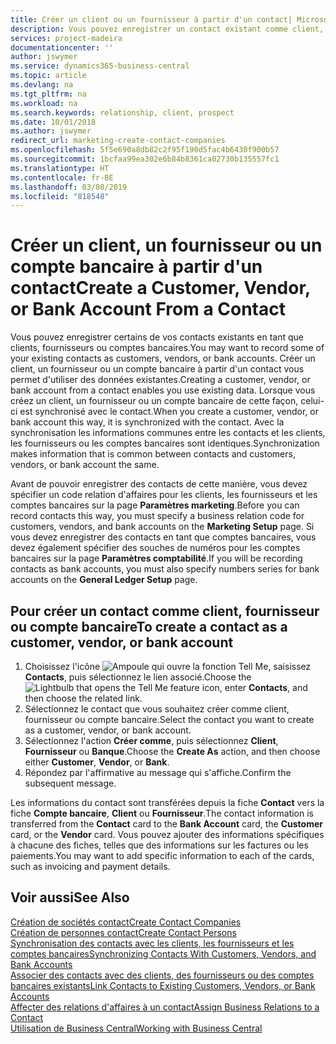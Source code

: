 ```yaml
---
title: Créer un client ou un fournisseur à partir d'un contact| Microsoft Docs
description: Vous pouvez enregistrer un contact existant comme client, fournisseur, ou compte bancaire à l'aide des données existantes et spécifier une relation d'affaires.
services: project-madeira
documentationcenter: ''
author: jswymer
ms.service: dynamics365-business-central
ms.topic: article
ms.devlang: na
ms.tgt_pltfrm: na
ms.workload: na
ms.search.keywords: relationship, client, prospect
ms.date: 10/01/2018
ms.author: jswymer
redirect_url: marketing-create-contact-companies
ms.openlocfilehash: 5f5e690a8db82c2f95f190d5fac4b6430f900b57
ms.sourcegitcommit: 1bcfaa99ea302e6b84b8361ca02730b135557fc1
ms.translationtype: HT
ms.contentlocale: fr-BE
ms.lasthandoff: 03/08/2019
ms.locfileid: "818548"
---
```

# <a name="create-a-customer-vendor-or-bank-account-from-a-contact"></a><span data-ttu-id="ac49a-103">Créer un client, un fournisseur ou un compte bancaire à partir d'un contact</span><span class="sxs-lookup"><span data-stu-id="ac49a-103">Create a Customer, Vendor, or Bank Account From a Contact</span></span>
<span data-ttu-id="ac49a-104">Vous pouvez enregistrer certains de vos contacts existants en tant que clients, fournisseurs ou comptes bancaires.</span><span class="sxs-lookup"><span data-stu-id="ac49a-104">You may want to record some of your existing contacts as customers, vendors, or bank accounts.</span></span> <span data-ttu-id="ac49a-105">Créer un client, un fournisseur ou un compte bancaire à partir d'un contact vous permet d'utiliser des données existantes.</span><span class="sxs-lookup"><span data-stu-id="ac49a-105">Creating a customer, vendor, or bank account from a contact enables you use existing data.</span></span> <span data-ttu-id="ac49a-106">Lorsque vous créez un client, un fournisseur ou un compte bancaire de cette façon, celui-ci est synchronisé avec le contact.</span><span class="sxs-lookup"><span data-stu-id="ac49a-106">When you create a customer, vendor, or bank account this way, it is synchronized with the contact.</span></span> <span data-ttu-id="ac49a-107">Avec la synchronisation les informations communes entre les contacts et les clients, les fournisseurs ou les comptes bancaires sont identiques.</span><span class="sxs-lookup"><span data-stu-id="ac49a-107">Synchronization makes information that is common between contacts and customers, vendors, or bank account the same.</span></span>

<span data-ttu-id="ac49a-108">Avant de pouvoir enregistrer des contacts de cette manière, vous devez spécifier un code relation d'affaires pour les clients, les fournisseurs et les comptes bancaires sur la page **Paramètres marketing**.</span><span class="sxs-lookup"><span data-stu-id="ac49a-108">Before you can record contacts this way, you must specify a business relation code for customers, vendors, and bank accounts on the **Marketing Setup** page.</span></span> <span data-ttu-id="ac49a-109">Si vous devez enregistrer des contacts en tant que comptes bancaires, vous devez également spécifier des souches de numéros pour les comptes bancaires sur la page **Paramètres comptabilité**.</span><span class="sxs-lookup"><span data-stu-id="ac49a-109">If you will be recording contacts as bank accounts, you must also specify numbers series for bank accounts on the **General Ledger Setup** page.</span></span>

## <a name="to-create-a-contact-as-a-customer-vendor-or-bank-account"></a><span data-ttu-id="ac49a-110">Pour créer un contact comme client, fournisseur ou compte bancaire</span><span class="sxs-lookup"><span data-stu-id="ac49a-110">To create a contact as a customer, vendor, or bank account</span></span>
1. <span data-ttu-id="ac49a-111">Choisissez l'icône ![Ampoule qui ouvre la fonction Tell Me](media/ui-search/search_small.png "Dites-moi ce que vous voulez faire"), saisissez **Contacts**, puis sélectionnez le lien associé.</span><span class="sxs-lookup"><span data-stu-id="ac49a-111">Choose the ![Lightbulb that opens the Tell Me feature](media/ui-search/search_small.png "Tell me what you want to do") icon, enter **Contacts**, and then choose the related link.</span></span>
2. <span data-ttu-id="ac49a-112">Sélectionnez le contact que vous souhaitez créer comme client, fournisseur ou compte bancaire.</span><span class="sxs-lookup"><span data-stu-id="ac49a-112">Select the contact you want to create as a customer, vendor, or bank account.</span></span>
3. <span data-ttu-id="ac49a-113">Sélectionnez l'action **Créer comme**, puis sélectionnez **Client**, **Fournisseur** ou **Banque**.</span><span class="sxs-lookup"><span data-stu-id="ac49a-113">Choose the **Create As** action, and then choose either **Customer**, **Vendor**, or **Bank**.</span></span>
4. <span data-ttu-id="ac49a-114">Répondez par l'affirmative au message qui s'affiche.</span><span class="sxs-lookup"><span data-stu-id="ac49a-114">Confirm the subsequent message.</span></span>

<span data-ttu-id="ac49a-115">Les informations du contact sont transférées depuis la fiche **Contact** vers la fiche **Compte bancaire**, **Client** ou **Fournisseur**.</span><span class="sxs-lookup"><span data-stu-id="ac49a-115">The contact information is transferred from the **Contact** card to the **Bank Account** card, the **Customer** card, or the **Vendor** card.</span></span> <span data-ttu-id="ac49a-116">Vous pouvez ajouter des informations spécifiques à chacune des fiches, telles que des informations sur les factures ou les paiements.</span><span class="sxs-lookup"><span data-stu-id="ac49a-116">You may want to add specific information to each of the cards, such as invoicing and payment details.</span></span>

## <a name="see-also"></a><span data-ttu-id="ac49a-117">Voir aussi</span><span class="sxs-lookup"><span data-stu-id="ac49a-117">See Also</span></span>
[<span data-ttu-id="ac49a-118">Création de sociétés contact</span><span class="sxs-lookup"><span data-stu-id="ac49a-118">Create Contact Companies</span></span>](marketing-create-contact-companies.md)  
[<span data-ttu-id="ac49a-119">Création de personnes contact</span><span class="sxs-lookup"><span data-stu-id="ac49a-119">Create Contact Persons</span></span>](marketing-create-contact-persons.md)  
[<span data-ttu-id="ac49a-120">Synchronisation des contacts avec les clients, les fournisseurs et les comptes bancaires</span><span class="sxs-lookup"><span data-stu-id="ac49a-120">Synchronizing Contacts With Customers, Vendors, and Bank Accounts</span></span>](marketing-synchronize-contacts-customers-vendors-bank-accounts.md)  
[<span data-ttu-id="ac49a-121">Associer des contacts avec des clients, des fournisseurs ou des comptes bancaires existants</span><span class="sxs-lookup"><span data-stu-id="ac49a-121">Link Contacts to Existing Customers, Vendors, or Bank Accounts</span></span>](marketing-how-link-contact.md)  
[<span data-ttu-id="ac49a-122">Affecter des relations d'affaires à un contact</span><span class="sxs-lookup"><span data-stu-id="ac49a-122">Assign Business Relations to a Contact</span></span>](marketing-business-relations.md#AssignBusRelContact)  
[<span data-ttu-id="ac49a-123">Utilisation de Business Central</span><span class="sxs-lookup"><span data-stu-id="ac49a-123">Working with Business Central</span></span>](ui-work-product.md)
